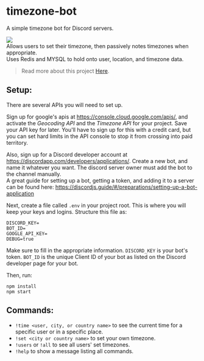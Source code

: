 # timezone-bot
A simple timezone bot for Discord servers.  
  
![](https://www.jasperstephenson.com/posts/timezonebot/full/1.png)  
Allows users to set their timezone, then passively notes timezones when appropriate.  
Uses Redis and MYSQL to hold onto user, location, and timezone data.  

> Read more about this project [Here](https://www.jasperstephenson.com/posts/timezonebot).

## Setup:

There are several APIs you will need to set up.

Sign up for google's apis at https://console.cloud.google.com/apis/, and activate the *Geocoding API* and the *Timezone API* for your project. Save your API key for later. You'll have to sign up for this with a credit card, but you can set hard limits in the API console to stop it from crossing into paid territory.

Also, sign up for a Discord developer account at https://discordapp.com/developers/applications/. Create a new bot, and name it whatever you want. The discord server owner must add the bot to the channel manually.  
A great guide for setting up a bot, getting a token, and adding it to a server can be found here: https://discordjs.guide/#/preparations/setting-up-a-bot-application

Next, create a file called `.env` in your project root. This is where you will keep your keys and logins. Structure this file as:
```
DISCORD_KEY=
BOT_ID=
GOOGLE_API_KEY=
DEBUG=true
```
Make sure to fill in the appropriate information.
`DISCORD_KEY` is your bot's token.
`BOT_ID` is the unique Client ID of your bot as listed on the Discord developer page for your bot.

Then, run:
```
npm install
npm start
```

## Commands:
- `!time <user, city, or country name>` to see the current time for a specific user or in a specific place.
- `!set <city or country name>` to set your own timezone.
- `!users` or `!all` to see all users' set timezones.
- `!help` to show a message listing all commands.

